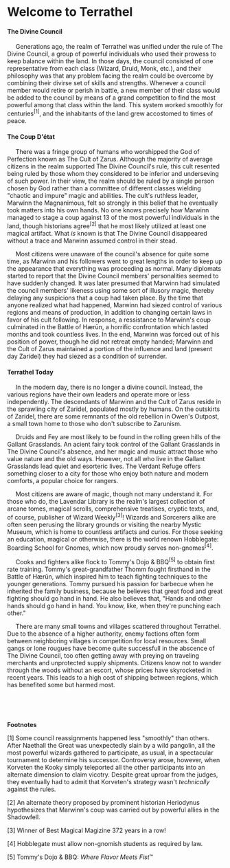 # Welcome to Terrathel

#### The Divine Council
&nbsp;&nbsp;&nbsp;&nbsp; Generations ago, the realm of Terrathel was unified under the rule of The Divine Council, a group of powerful individuals who used their prowess to keep balance within the land. In those days, the council consisted of one representative from each class (Wizard, Druid, Monk, etc.), and their philosophy was that any problem facing the realm could be overcome by combining their divirse set of skills and strengths. Whenever a council member would retire or perish in battle, a new member of their class would be added to the council by means of a grand competition to find the most powerful among that class within the land. This system worked smoothly for centuries<sup>[1]</sup>, and the inhabitants of the land grew accostomed to times of peace.

#### The Coup D'&eacute;tat
&nbsp;&nbsp;&nbsp;&nbsp; There was a fringe group of humans who worshipped the God of Perfection known as The Cult of Zarus. Although the majority of average citizens in the realm supported The Divine Council's rule, this cult resented being ruled by those whom they considered to be inferior and underseving of such power. In their view, the realm should be ruled by a single person chosen by God rather than a committee of different classes wielding "chaotic and impure" magic and abilities. The cult's ruthless leader, Marwinn the Magnanimous, felt so strongly in this belief that he eventually took matters into his own hands. No one knows precisely how Marwinn managed to stage a coup against 13 of the most powerful individuals in the land, though historians agree<sup>[2]</sup> that he most likely utilized at least one magical artifact. What *is* known is that The Divine Council disappeared without a trace and Marwinn assumed control in their stead. 

&nbsp;&nbsp;&nbsp;&nbsp; Most citizens were unaware of the council's absence for quite some time, as Marwinn and his followers went to great lengths in order to keep up the appearance that everything was proceeding as normal. Many diplomats started to report that the Divine Council members' personalities seemed to have suddenly changed. It was later presumed that Marwinn had simulated the council members' likeness using some sort of illusory magic, thereby delaying any suspicions that a coup had taken place. By the time that anyone realized what had happened, Marwinn had siezed control of various regions and means of production, in addition to changing certain laws in favor of his cult following. In response, a ressistance to Marwinn's coup culminated in the Battle of Hærūn, a horrific confrontation which lasted months and took countless lives. In the end, Marwinn was forced out of his position of power, though he did not retreat empty handed; Marwinn and the Cult of Zarus maintained a portion of the influence and land (present day Zaridel) they had siezed as a condition of surrender.

#### Terrathel Today
&nbsp;&nbsp;&nbsp;&nbsp; In the modern day, there is no longer a divine council. Instead, the various regions have their own leaders and operate more or less independently. The descendants of Marwinn and the Cult of Zarus reside in the sprawling city of Zaridel, populated mostly by humans. On the outskirts of Zaridel, there are some remnants of the old rebellion in Owen's Outpost, a small town home to those who don't subscribe to Zarunism. 

&nbsp;&nbsp;&nbsp;&nbsp; Druids and Fey are most likely to be found in the rolling green hills of the Gallant Grasslands. An acient fairy took control of the Gallant Grasslands in The Divine Council's absence, and her magic and music attract those who value nature and the old ways. However, not all who live in the Gallant Grasslands lead quiet and esorteric lives. The Verdant Refuge offers something closer to a city for those who enjoy both nature and modern comforts, a popular choice for rangers.

&nbsp;&nbsp;&nbsp;&nbsp; Most citizens are aware of magic, though not many understand it. For those who do, the Lavendar Library is the realm's largest collection of arcane tomes, magical scrolls, comprehensive treatises, cryptic texts, and, of course, publisher of Wizard Weekly<sup>[3]</sup>! Wizards and Sorcerers alike are often seen perusing the library grounds or visiting the nearby Mystic Museum, which is home to countless artifacts and curios. For those seeking an education, magical or otherwise, there is the world renown Hobblegate: Boarding School for Gnomes, which now proudly serves non-gnomes<sup>[4]</sup>.

&nbsp;&nbsp;&nbsp;&nbsp; Cooks and fighters alike flock to Tommy's Dojo & BBQ<sup>[5]</sup> to obtain first rate training. Tommy's great-grandfather Thomm fought firsthand in the Battle of Hærūn, which inspired him to teach fighting techniques to the younger generations. Tommy pursued his passion for barbecue when he inherited the family business, because he believes that great food and great fighting should go hand in hand. He also believes that, "Hands and other hands should go hand in hand. You know, like, when they're punching each other."

&nbsp;&nbsp;&nbsp;&nbsp; There are many small towns and villages scattered throughout Terrathel. Due to the absence of a higher  authority, enemy factions often form between neighboring villages in competition for local resources. Small gangs or lone rougues have become quite successfull in the abscence of The Divine Council, too often getting away with preying on traveling merchants and unprotected supply shipments. Citizens know not to wander through the woods without an escort, whose prices have skyrocketed in recent years. This leads to a high cost of shipping between regions, which has benefited some but harmed most.

&nbsp;

&nbsp;

**Footnotes**

[1] Some council reassignments happened less "smoothly" than others. After Naethall the Great was unexpectedly slain by a wild pangolin, all the most powerful wizards gathered to participate, as usual, in a spectacular tournament to determine his successor. Controversy arose, however, when Korveten the Kooky simply teleported all the other participants into an alternate dimension to claim vicotry. Despite great uproar from the judges, they eventually had to admit that Korveten's strategy wasn't *technically* against the rules.

[2] An alternate theory proposed by prominent historian Heriodynus hypothesizes that Marwinn's coup was carried out by powerful allies in the Shadowfell.

[3] Winner of Best Magical Magizine 372 years in a row!

[4] Hobblegate must allow non-gnomish students as required by law.

[5] Tommy's Dojo & BBQ: *Where Flavor Meets Fist*™